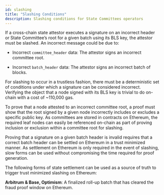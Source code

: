 ```yaml
---
id: slashing
title: "Slashing Conditions"
description: Slashing conditions for State Committees operators
---
```


If a cross-chain state attestor executes a signature on an incorrect header or State Committee’s root for a given batch using its BLS key, the attestor must be slashed. An incorrect message could be due to:

- Incorrect `committee_header` data: The attestor signs an incorrect committee root.

- Incorrect `batch_header` data: The attestor signs an incorrect batch of blocks. 

For slashing to occur in a trustless fashion, there must be a deterministic set of conditions under which a signature can be considered incorrect. Verifying the object that a node signed with its BLS key is trivial to do on-chain with a cost of ~110,000 gas.

To prove that a node attested to an incorrect committee root, a proof must show that the root signed by a given node incorrectly includes or excludes a specific public key. As committees are stored in contracts on Ethereum, the required leaf nodes can easily be referenced on-chain as part of proving inclusion or exclusion within a committee root for slashing.

Proving that a signature on a given batch header is invalid requires that a correct batch header can be settled on Ethereum in a trust minimized manner. As settlement on Ethereum is only required in the event of slashing, slow forms can be used without compromising the time required for proof generation.

The following forms of state settlement can be used as a source of truth to trigger trust minimized slashing on Ethereum:

**Arbitrum & Base, Optimism**: A finalized roll-up batch that has cleared the fraud proof window on Ethereum.
